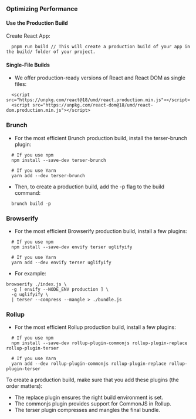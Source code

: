 ### Optimizing Performance
#### Use the Production Build
Create React App:
```
  pnpm run build // This will create a production build of your app in the build/ folder of your project.
```
#### Single-File Builds
- We offer production-ready versions of React and React DOM as single files:
```
  <script src="https://unpkg.com/react@18/umd/react.production.min.js"></script>
  <script src="https://unpkg.com/react-dom@18/umd/react-dom.production.min.js"></script>
```
### Brunch
- For the most efficient Brunch production build, install the terser-brunch plugin:
```
  # If you use npm
  npm install --save-dev terser-brunch

  # If you use Yarn
  yarn add --dev terser-brunch
```
- Then, to create a production build, add the -p flag to the build command:
```
  brunch build -p
```
### Browserify
- For the most efficient Browserify production build, install a few plugins:
```
  # If you use npm
  npm install --save-dev envify terser uglifyify

  # If you use Yarn
  yarn add --dev envify terser uglifyify
```
- For example:
```
browserify ./index.js \
  -g [ envify --NODE_ENV production ] \
  -g uglifyify \
  | terser --compress --mangle > ./bundle.js
```
### Rollup
- For the most efficient Rollup production build, install a few plugins:
```
  # If you use npm
  npm install --save-dev rollup-plugin-commonjs rollup-plugin-replace rollup-plugin-terser

  # If you use Yarn
  yarn add --dev rollup-plugin-commonjs rollup-plugin-replace rollup-plugin-terser
```

To create a production build, make sure that you add these plugins (the order matters):

- The replace plugin ensures the right build environment is set.
- The commonjs plugin provides support for CommonJS in Rollup.
- The terser plugin compresses and mangles the final bundle.